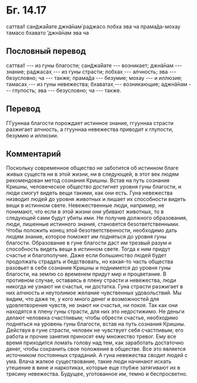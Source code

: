 # Бг. 14.17
саттва̄т сан̃джа̄йате джн̃а̄нам̇
раджасо лобха эва ча
прама̄да-мохау тамасо
бхавато ’джн̃а̄нам эва ча
## Пословный перевод

саттва̄т --- из гуны благости; сан̃джа̄йате --- возникает; джн̃а̄нам ---
знание; раджасах̣ --- из гуны страсти; лобхах̣ --- алчность; эва ---
безусловно; ча --- также; прама̄да --- безумие; мохау --- и иллюзия;
тамасах̣ --- из гуны невежества; бхаватах̣ --- возникающие; аджн̃а̄нам ---
глупость; эва --- безусловно; ча --- также.

## Перевод

ГГууннаа благости порождает истинное знание, ггууннаа страсти разжигает
алчность, а ггууннаа невежества приводит к глупости, безумию и иллюзии.

## Комментарий

Поскольку современное общество не заботится об истинном благе живых
существ ни в этой жизни, ни в следующей, в этот век людям рекомендован
метод сознания Кришны. Встав на путь сознания Кришны, человеческое
общество достигнет уровня гуны благости, и люди смогут видеть вещи
такими, как они есть. Гуна невежества низводит людей до уровня животных
и лишает их способности видеть вещи в истинном свете. Невежественные
люди, например, не понимают, что если в этой жизни они убивают животных,
то в следующей сами будут убиты ими. Не получив должного образования,
люди, лишенные истинного знания, становятся безответственными. Чтобы
положить конец этой безответственности, необходимо дать людям знание,
которое поможет им подняться до уровня гуны благости. Образование в гуне
благости даст им трезвый разум и способность видеть вещи в истинном
свете. Тогда к ним придут счастье и благополучие. Даже если большинство
людей будет продолжать страдать и бедствовать, но какая-то часть
общества разовьет в себе сознание Кришны и поднимется до уровня гуны
благости, на землю со временем придут мир и процветание. В противном
случае, оставаясь в плену страсти и невежества, люди никогда не узнают
ни счастья, ни достатка. Гуна страсти разжигает в них алчность и
неутолимое желание чувственных удовольствий. Мы видим, что даже те, у
кого много денег и возможностей для удовлетворения чувств, не знают ни
счастья, ни покоя. Так как они находятся в плену гуны страсти, для них
это недостижимо. Не деньги делают человека счастливым; чтобы обрести
счастье, необходимо подняться на уровень гуны благости, встав на путь
сознания Кришны. Действуя в гуне страсти, человек не чувствует себя
счастливым; его работа и прочие занятия приносят ему множество тревог.
Ему все время приходится ломать голову над тем, как заработать
достаточно денег, чтобы сохранить свое положение в обществе. Все это
является источником постоянных страданий. А гуна невежества сводит людей
с ума. Влача жалкое существование, такие люди начинают искать утешение в
вине и наркотиках, которые еще глубже затягивают их в трясину
невежества. Будущее, уготованное им, темно и беспросветно.
